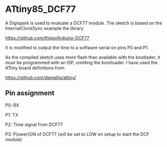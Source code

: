 # ATtiny85_DCF77
A Digispark is used to evaluate a DCF77 module. The sketch is based on the InternalClockSync example the library

https://github.com/thijse/Arduino-DCF77

It is modified to output the time to a software serial on pins P0 and P1.

As the compiled sketch uses more flash than available with the bootlader, it must be programmed with an ISP, omitting the bootloader. I have used the ATtiny board definitions from

https://github.com/damellis/attiny/

## Pin assignment

P0: RX

P1: TX

P2: Time signal from DCF77

P3: P(ower)ON of DCF77 (will be set to LOW on setup to start the DCF module)
